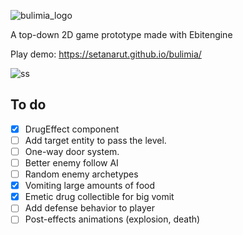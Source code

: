 ![bulimia_logo](https://github.com/setanarut/bulimia/assets/36481442/63e8b69e-3675-4d27-bf09-918076153b81)

A top-down 2D game prototype made with Ebitengine

Play demo: https://setanarut.github.io/bulimia/

![ss](https://github.com/setanarut/bulimia/assets/36481442/41c96e9c-c0e6-4d63-966f-2df3abcab166)

## To do

- [x] DrugEffect component
- [ ] Add target entity to pass the level.
- [ ] One-way door system.
- [ ] Better enemy follow AI
- [ ] Random enemy archetypes
- [x] Vomiting large amounts of food
- [x] Emetic drug collectible for big vomit
- [ ] Add defense behavior to player
- [ ] Post-effects animations (explosion, death)
